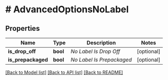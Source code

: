 # # AdvancedOptionsNoLabel

## Properties

Name | Type | Description | Notes
------------ | ------------- | ------------- | -------------
**is_drop_off** | **bool** | _No Label Is Drop Off_ | [optional]
**is_prepackaged** | **bool** | _No Label Is Prepackaged_ | [optional]

[[Back to Model list]](../../README.md#models) [[Back to API list]](../../README.md#endpoints) [[Back to README]](../../README.md)
